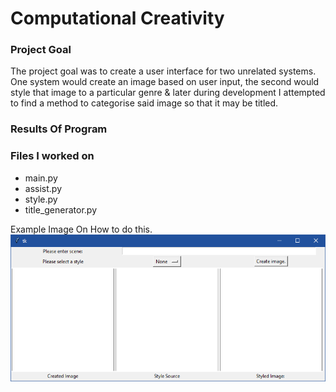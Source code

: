 # Computational Creativity

### Project Goal

The project goal was to create a user interface for two unrelated systems. One system would create an image based on user input, the second would style that image to a particular genre & later during development I attempted to find a method to categorise said image so that it may be titled.

### Results Of Program

### Files I worked on

* main.py
* assist.py
* style.py
* title_generator.py



Example Image On How to do this.
![What is this](GitHub/Window.png)
